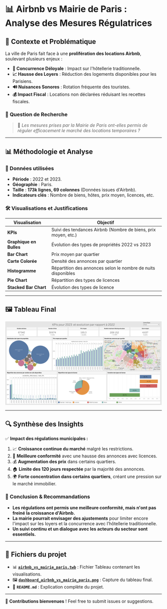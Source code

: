 # 📊 Airbnb vs Mairie de Paris : Analyse des Mesures Régulatrices

## 📌 Contexte et Problématique
La ville de Paris fait face à une **prolifération des locations Airbnb**, soulevant plusieurs enjeux :
- **🏨 Concurrence Déloyale** : Impact sur l'hôtellerie traditionnelle.
- **📈 Hausse des Loyers** : Réduction des logements disponibles pour les Parisiens.
- **🔊 Nuisances Sonores** : Rotation fréquente des touristes.
- **💰 Impact Fiscal** : Locations non déclarées réduisant les recettes fiscales.

### 🎯 **Question de Recherche**
> 📌 *Les mesures prises par la Mairie de Paris ont-elles permis de réguler efficacement le marché des locations temporaires ?*

---

## 📊 **Méthodologie et Analyse**
### **📁 Données utilisées**
- **Période** : 2022 et 2023.
- **Géographie** : Paris.
- **Taille** : **173k lignes, 69 colonnes** (Données issues d'Airbnb).
- **Indicateurs clés** : Nombre de biens, hôtes, prix moyen, licences, etc.

### **🛠 Visualisations et Justifications**
| **Visualisation** | **Objectif** |
|------------------|-------------|
| **KPIs** | Suivi des tendances Airbnb (Nombre de biens, prix moyen, etc.) |
| **Graphique en Bulles** | Évolution des types de propriétés 2022 vs 2023 |
| **Bar Chart** | Prix moyen par quartier |
| **Carte Colorée** | Densité des annonces par quartier |
| **Histogramme** | Répartition des annonces selon le nombre de nuits disponibles |
| **Pie Chart** | Répartition des types de licences |
| **Stacked Bar Chart** | Évolution des types de licence |

---

## 🖼️ **Tableau Final**
![Airbnb Data Visualization](dashboard_airbnb_vs_mairie_paris.png)

---

## 🔍 **Synthèse des Insights**
✅ **Impact des régulations municipales :**
1. 📈 **Croissance continue du marché** malgré les restrictions.
2. 🎫 **Meilleure conformité** avec une hausse des annonces avec licences.
3. 💰 **Augmentation des prix** dans certains quartiers.
4. 🏠 **Limite des 120 jours respectée** par la majorité des annonces.
5. 🌍 **Forte concentration dans certains quartiers**, créant une pression sur le marché immobilier.

### 📌 **Conclusion & Recommandations**
- **Les régulations ont permis une meilleure conformité, mais n'ont pas freiné la croissance d'Airbnb.**
- **La mairie pourrait envisager des ajustements** pour limiter encore l'impact sur les loyers et la concurrence avec l’hôtellerie traditionnelle.
- **Un suivi continu et un dialogue avec les acteurs du secteur sont essentiels.**

---

## 📂 **Fichiers du projet**
- 📊 **[`airbnb_vs_mairie_paris.twb`](airbnb_vs_mairie_paris.twb)** : Fichier Tableau contenant les visualisations.
- 🖼️ **[`dashboard_airbnb_vs_mairie_paris.png`](dashboard_airbnb_vs_mairie_paris.png)** : Capture du tableau final.
- 📝 **`README.md`** : Explication complète du projet.



---

📌 **Contributions bienvenues** ! Feel free to submit issues or suggestions.
